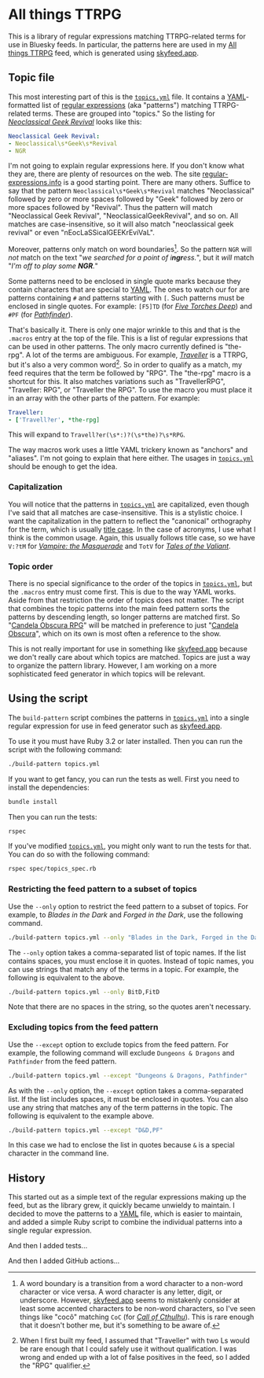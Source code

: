 # All things TTRPG

This is a library of regular expressions matching TTRPG-related terms for use
in Bluesky feeds. In particular, the patterns here are used in my
[All things TTRPG] feed, which is generated using [skyfeed.app].

## Topic file

This most interesting part of this is the [`topics.yml`] file. It contains a
[YAML]-formatted list of [regular expressions] (aka "patterns") matching
TTRPG-related terms. These are grouped into "topics." So the listing for
*[Neoclassical Geek Revival]* looks like this:

  ```yaml
  Neoclassical Geek Revival:
  - Neoclassical\s*Geek\s*Revival
  - NGR
  ```

I'm not going to explain regular expressions here. If you don't know what they
are, there are plenty of resources on the web. The site
[regular-expressions.info] is a good starting point. There are many others.
Suffice to say that the pattern `Neoclassical\s*Geek\s*Revival` matches
"Neoclassical" followed by zero or more spaces followed by "Geek" followed by
zero or more spaces followed by "Revival". Thus the pattern will match
"Neoclassical Geek Revival", "NeoclassicalGeekRevival", and so on. All matches
are case-insensitive, so it will also match "neoclassical geek revival" or even
"nEocLaSSicalGEEKrEviVaL".

Moreover, patterns only match on word boundaries[^1]. So the pattern `NGR` will
*not* match on the text "*we searched for a point of i**ngr**ess.*",
but it *will* match "*I'm off to play some **NGR**.*"

Some patterns need to be enclosed in single quote marks because they contain
characters that are special to [YAML]. The ones to watch our for are patterns
containing `#` and patterns starting with `[`. Such patterns must be enclosed in
single quotes. For example: `[F5]TD` (for *[Five Torches Deep]*) and `#PF` (for
*[Pathfinder]*).

That's basically it. There is only one major wrinkle to this and that is the
`.macros` entry at the top of the file. This is a list of regular expressions
that can be used in other patterns. The only macro currently defined is
"the-rpg". A lot of the terms are ambiguous. For example, *[Traveller]* is a
TTRPG, but it's also a very common word[^2]. So in order to qualify as a match,
my feed requires that the term be followed by "RPG". The "the-rpg" macro is a
shortcut for this. It also matches variations such as "TravellerRPG",
"Traveller: RPG", or "Traveller the RPG". To use the macro you must place it in
an array with the other parts of the pattern. For example:

  ```yaml
  Traveller:
  - ['Travell?er', *the-rpg]
  ```

This will expand to `Travell?er(\s*:)?(\s*the)?\s*RPG`.

The way macros work uses a little YAML trickery known as "anchors" and
"aliases". I'm not going to explain that here either. The usages in
[`topics.yml`] should be enough to get the idea.

### Capitalization

You will notice that the patterns in [`topics.yml`] are capitalized, even though
I've said that all matches are case-insensitive. This is a stylistic choice. I
want the capitalization in the pattern to reflect the "canonical" orthography
for the term, which is usually [title case]. In the case of acronyms, I use
what I think is the common usage. Again, this usually follows title case, so we
have `V:?tM` for *[Vampire: the Masquerade]* and `TotV` for
*[Tales of the Valiant]*.

### Topic order

There is no special significance to the order of the topics in [`topics.yml`],
but the `.macros` entry must come first. This is due to the way YAML works.
Aside from that restriction the order of topics does not matter. The script that
combines the topic patterns into the main feed pattern sorts the patterns by
descending length, so longer patterns are matched first. So
"[Candela Obscura RPG]" will be matched in preference to just
"[Candela Obscura]", which on its own is most often a reference to the show.

This is not really important for use in something like [skyfeed.app] because we
don't really care about which topics are matched. Topics are just a way to
organize the pattern library. However, I am working on a more sophisticated feed
generator in which topics will be relevant.

## Using the script

The `build-pattern` script combines the patterns in [`topics.yml`] into a single
regular expression for use in feed generator such as [skyfeed.app].

To use it you must have Ruby 3.2 or later installed. Then you can run the script
with the following command:

  ```bash
  ./build-pattern topics.yml
  ```

If you want to get fancy, you can run the tests as well. First you need to
install the dependencies:

  ```bash
  bundle install
  ```

Then you can run the tests:

  ```bash
  rspec
  ```

If you've modified [`topics.yml`], you might only want to run the tests for
that. You can do so with the following command:

  ```bash
  rspec spec/topics_spec.rb
  ```

### Restricting the feed pattern to a subset of topics

Use the `--only` option to restrict the feed pattern to a subset of topics. For
example, to *Blades in the Dark* and *Forged in the Dark*, use the following
command.

  ```bash
  ./build-pattern topics.yml --only "Blades in the Dark, Forged in the Dark"
  ```

The `--only` option takes a comma-separated list of topic names. If the list
contains spaces, you must enclose it in quotes. Instead of topic names, you can
use strings that match any of the terms in a topic. For example, the following
is equivalent to the above.

  ```bash
  ./build-pattern topics.yml --only BitD,FitD
  ```

Note that there are no spaces in the string, so the quotes aren't necessary.

### Excluding topics from the feed pattern

Use the `--except` option to exclude topics from the feed pattern. For example,
the following command will exclude `Dungeons & Dragons` and `Pathfinder` from
the feed pattern.

  ```bash
  ./build-pattern topics.yml --except "Dungeons & Dragons, Pathfinder"
  ```

As with the `--only` option, the `--except` option takes a comma-separated list.
If the list includes spaces, it must be enclosed in quotes. You can also use any
string that matches any of the term patterns in the topic. The following is
equivalent to the example above.

  ```bash
  ./build-pattern topics.yml --except "D&D,PF"
  ```

In this case we had to enclose the list in quotes because `&` is a special
character in the command line.

## History

This started out as a simple text of the regular expressions making up the feed,
but as the library grew, it quickly became unwieldy to maintain. I decided to
move the patterns to a [YAML] file, which is easier to maintain, and added a
simple Ruby script to combine the individual patterns into a single regular
expression.

And then I added tests...

And then I added GitHub actions...

<!-- Footnotes -->

[^1]: A word boundary is a transition from a word character to a non-word
      character or vice versa. A word character is any letter, digit, or
      underscore. However, [skyfeed.app] seems to mistakenly consider at least
      some accented characters to be non-word characters, so I've seen things
      like "cocô" matching `CoC` (for *[Call of Cthulhu]*). This is rare enough
      that it doesn't bother me, but it's something to be aware of.

[^2]: When I first built my feed, I assumed that "Traveller" with two Ls would
      be rare enough that I could safely use it without qualification. I was
      wrong and ended up with a lot of false positives in the feed, so I added
      the "RPG" qualifier.

<!-- Links -->

[All things TTRPG]:          https://bsky.app/profile/did:plc:wpldthix3tayaursdd2czdi7/feed/aaabrflewwwxc
[skyfeed.app]:               https://skyfeed.app
[regular-expressions.info]:  https://www.regular-expressions.info
[regular expressions]:       https://www.regular-expressions.info
[YAML]:                      https://en.wikipedia.org/wiki/YAML
[title case]:                https://en.wikipedia.org/wiki/Title_case
[Neoclassical Geek Revival]: https://www.neoclassicalgames.com
[Five Torches Deep]:         https://www.fivetorchesdeep.com
[Pathfinder]:                https://paizo.com/pathfinder
[Traveller]:                 https://www.mongoosepublishing.com/collections/traveller-rpgs
[Vampire: the Masquerade]:   https://www.worldofdarkness.com/vampire-the-masquerade
[Tales of the Valiant]:      https://www.talesofthevaliant.com
[Candela Obscura RPG]:       https://darringtonpress.com/candela
[Candela Obscura]:           https://critrole.com/shows/candela-obscura
[Call of Cthulhu]:           https://www.chaosium.com/call-of-cthulhu-rpg
[`topics.yml`]:              topics.yml
